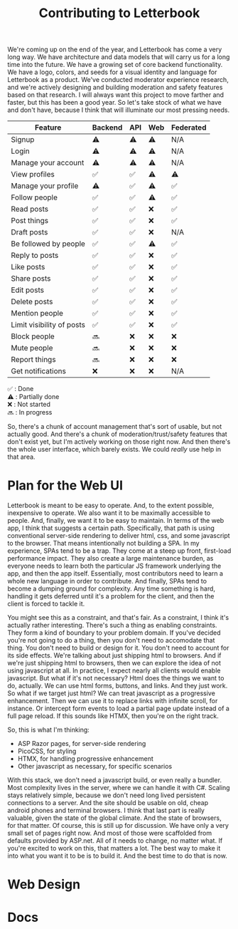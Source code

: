 ﻿---
title: Contributing to Letterbook
authors:
  - jenniferplusplus
---

We're coming up on the end of the year, and Letterbook has come a very long way. We have architecture and data models that will carry us for a long time into the future. We have a growing set of core backend functionality. We have a logo, colors, and seeds for a visual identity and language for Letterbook as a product. We've conducted moderator experience research, and we're actively designing and building moderation and safety features based on that research. I will always want this project to move farther and faster, but this has been a good year. So let's take stock of what we have and don't have, because I think that will illuminate our most pressing needs.

| Feature                    | Backend | API | Web  | Federated |
|----------------            |---------|-----|------|-----------|
| Signup                     | ⚠️      | ⚠️   | ⚠️   | N/A       |
| Login                      | ⚠️      | ⚠️   | ⚠️   | N/A       |
| Manage your account        | ⚠️      | ⚠️   | ⚠️   | N/A       |
| View profiles              | ✅      | ✅   | ⚠️   | ⚠️        |
| Manage your profile        | ⚠️      | ✅   | ⚠️   | ✅        |
| Follow people              | ✅      | ✅   | ⚠️   | ✅        |
| Read posts                 | ✅      | ✅   | ❌   | ✅        |
| Post things                | ✅      | ✅   | ❌   | ✅        |
| Draft posts                | ✅      | ✅   | ❌   | N/A       |
| Be followed by people      | ✅      | ✅   | ⚠️   | ✅        |
| Reply to posts             | ✅      | ✅   | ❌   | ✅        |
| Like posts                 | ✅      | ✅   | ❌   | ✅        |
| Share posts                | ✅      | ✅   | ❌   | ✅        |
| Edit posts                 | ✅      | ✅   | ❌   | ✅        |
| Delete posts               | ✅      | ✅   | ❌   | ✅        |
| Mention people             | ✅      | ✅   | ❌   | ✅        |
| Limit visibility of posts  | ✅      | ✅   | ❌   | ✅        |
| Block people               | 🔜      | ❌   | ❌   | ❌        |
| Mute people                | 🔜      | ❌   | ❌   | ❌        |
| Report things              | 🔜      | ❌   | ❌   | ❌        |
| Get notifications          | ❌      | ❌   | ❌   | N/A       |

 ✅ : Done  
 ⚠️ : Partially done  
 ❌ : Not started  
 🔜 : In progress  

So, there's a chunk of account management that's sort of usable, but not actually good. And there's a chunk of moderation/trust/safety features that don't exist yet, but I'm actively working on those right now. And then there's the whole user interface, which barely exists. We could _really_ use help in that area.

# Plan for the Web UI

Letterbook is meant to be easy to operate. And, to the extent possible, inexpensive to operate. We also want it to be maximally accessible to people. And, finally, we want it to be easy to maintain. In terms of the web app, I think that suggests a certain path. Specifically, that path is using conventional server-side rendering to deliver html, css, and some javascript to the browser. That means intentionally not building a SPA. In my experience, SPAs tend to be a trap. They come at a steep up front, first-load performance impact. They also create a large maintenance burden, as everyone needs to learn both the particular JS framework underlying the app, and then the app itself. Essentially, most contributors need to learn a whole new language in order to contribute. And finally, SPAs tend to become a dumping ground for complexity. Any time something is hard, handling it gets deferred until it's a problem for the client, and then the client is forced to tackle it.

You might see this as a constraint, and that's fair. As a constraint, I think it's actually rather interesting. There's such a thing as enabling constraints. They form a kind of boundary to your problem domain. If you've decided you're not going to do a thing, then you don't need to accomodate that thing. You don't need to build or design for it. You don't need to account for its side effects. We're talking about just shipping html to browsers. And if we're just shipping html to browsers, then we can explore the idea of not using javascript at all. In practice, I expect nearly all clients would enable javascript. But what if it's not necessary? Html does the things we want to do, actually. We can use html forms, buttons, and links. And they just work. So what if we target just html? We can treat javascript as a progressive enhancement. Then we can use it to replace links with infinite scroll, for instance. Or intercept form events to load a partial page update instead of a full page reload. If this sounds like HTMX, then you're on the right track.

So, this is what I'm thinking:

- ASP Razor pages, for server-side rendering
- PicoCSS, for styling
- HTMX, for handling progressive enhancement
- Other javascript as necessary, for specific scenarios

With this stack, we don't need a javascript build, or even really a bundler. Most complexity lives in the server, where we can handle it with C#. Scaling stays relatively simple, because we don't need long lived persistent connections to a server. And the site should be usable on old, cheap android phones and terminal browsers. I think that last part is really valuable, given the state of the global climate. And the state of browsers, for that matter. Of course, this is still up for discussion. We have only a very small set of pages right now. And most of those were scaffolded from defaults provided by ASP.net. All of it needs to change, no matter what. If you're excited to work on this, that matters a lot. The best way to make it into what you want it to be is to build it. And the best time to do that is now.

# Web Design

# Docs


